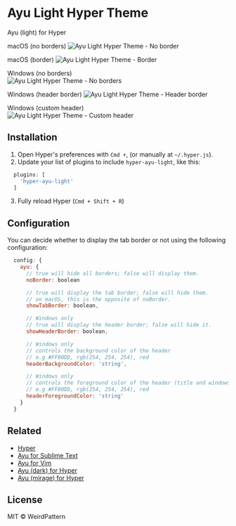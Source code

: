 # Ayu Light Hyper Theme
Ayu (light) for Hyper

macOS (no borders)
![Ayu Light Hyper Theme - No border](https://cloud.githubusercontent.com/assets/19519411/26436362/8ca8aea8-40db-11e7-9db8-e14d465c68af.png)

macOS (border)
![Ayu Light Hyper Theme - Border](https://cloud.githubusercontent.com/assets/19519411/26339179/a55b2bd8-3f4b-11e7-9291-5d26b6375d93.png)

Windows (no borders)  
![Ayu Light Hyper Theme - No borders](https://cloud.githubusercontent.com/assets/19519411/26419401/405fc262-4085-11e7-9c45-d3ea21fc14c3.png)

Windows (header border)
![Ayu Light Hyper Theme - Header border](https://cloud.githubusercontent.com/assets/19519411/26419403/40b8a4b8-4085-11e7-8e89-d4b280a49878.png)

Windows (custom header)  
![Ayu Light Hyper Theme - Custom header](https://cloud.githubusercontent.com/assets/19519411/26419400/404d93d0-4085-11e7-960f-288a98af3837.png)

## Installation
1. Open Hyper's preferences with `Cmd +`, (or manually at `~/.hyper.js`).
2. Update your list of plugins to include `hyper-ayu-light`, like this:

```javascript
  plugins: [
    'hyper-ayu-light'
  ]
```

3. Fully reload Hyper (`Cmd + Shift + R`)

## Configuration
You can decide whether to display the tab border or not using the following configuration:

```javascript
  config: {
    ayu: {
      // true will hide all borders; false will display them.
      noBorder: boolean 

      // true will display the tab border; false will hide them.
      // on macOS, this is the opposite of noBorder.
      showTabBorder: boolean,

      // Windows only
      // true will display the header border; false will hide it.
      showHeaderBorder: boolean,

      // Windows only
      // controls the background color of the header
      // e.g #FF00DD, rgb(254, 254, 254), red
      headerBackgroundColor: 'string',

      // Windows only
      // controls the foreground color of the header (title and windows controls)
      // e.g #FF00DD, rgb(254, 254, 254), red
      headerForegroundColor: 'string'
    }
  }
```

## Related

- [Hyper](https://hyper.is/)
- [Ayu for Sublime Text](https://github.com/dempfi/ayu)
- [Ayu for Vim](https://github.com/ayu-theme/ayu-vim)
- [Ayu (dark) for Hyper](https://github.com/licatajustin/hyper-ayu)
- [Ayu (mirage) for Hyper](https://github.com/weirdpattern/hyper-ayu-mirage)

## License
MIT © WeirdPattern
